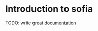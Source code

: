 # Introduction to sofia

TODO: write [great documentation](http://jacobian.org/writing/what-to-write/)
